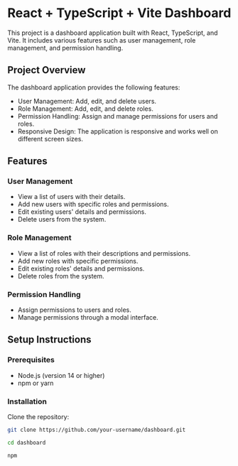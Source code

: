 # React + TypeScript + Vite Dashboard

This project is a dashboard application built with React, TypeScript, and Vite. It includes various features such as user management, role management, and permission handling.

## Project Overview

The dashboard application provides the following features:
- User Management: Add, edit, and delete users.
- Role Management: Add, edit, and delete roles.
- Permission Handling: Assign and manage permissions for users and roles.
- Responsive Design: The application is responsive and works well on different screen sizes.

## Features

### User Management
- View a list of users with their details.
- Add new users with specific roles and permissions.
- Edit existing users' details and permissions.
- Delete users from the system.

### Role Management
- View a list of roles with their descriptions and permissions.
- Add new roles with specific permissions.
- Edit existing roles' details and permissions.
- Delete roles from the system.

### Permission Handling
- Assign permissions to users and roles.
- Manage permissions through a modal interface.

## Setup Instructions

### Prerequisites
- Node.js (version 14 or higher)
- npm or yarn

### Installation

 Clone the repository:
   ```sh
   git clone https://github.com/your-username/dashboard.git

   cd dashboard

   npm